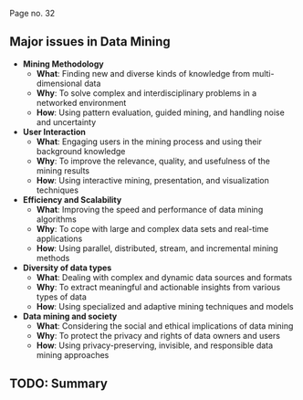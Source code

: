 Page no. 32

## Major issues in Data Mining

- **Mining Methodology**
  - **What**: Finding new and diverse kinds of knowledge from multi-dimensional data
  - **Why**: To solve complex and interdisciplinary problems in a networked environment
  - **How**: Using pattern evaluation, guided mining, and handling noise and uncertainty
- **User Interaction**
  - **What**: Engaging users in the mining process and using their background knowledge
  - **Why**: To improve the relevance, quality, and usefulness of the mining results
  - **How**: Using interactive mining, presentation, and visualization techniques
- **Efficiency and Scalability**
  - **What**: Improving the speed and performance of data mining algorithms
  - **Why**: To cope with large and complex data sets and real-time applications
  - **How**: Using parallel, distributed, stream, and incremental mining methods
- **Diversity of data types**
  - **What**: Dealing with complex and dynamic data sources and formats
  - **Why**: To extract meaningful and actionable insights from various types of data
  - **How**: Using specialized and adaptive mining techniques and models
- **Data mining and society**
  - **What**: Considering the social and ethical implications of data mining
  - **Why**: To protect the privacy and rights of data owners and users
  - **How**: Using privacy-preserving, invisible, and responsible data mining approaches

## TODO: Summary

